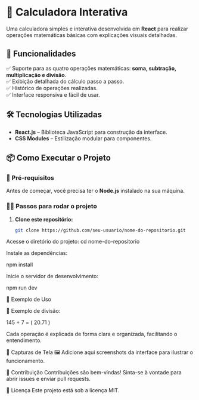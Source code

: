# 📱 Calculadora Interativa

Uma calculadora simples e interativa desenvolvida em **React** para realizar operações matemáticas básicas com explicações visuais detalhadas.

## 🚀 Funcionalidades

✅ Suporte para as quatro operações matemáticas: **soma, subtração, multiplicação e divisão**.  
✅ Exibição detalhada do cálculo passo a passo.  
✅ Histórico de operações realizadas.  
✅ Interface responsiva e fácil de usar.

## 🛠️ Tecnologias Utilizadas

- **React.js** – Biblioteca JavaScript para construção da interface.
- **CSS Modules** – Estilização modular para componentes.

## 📦 Como Executar o Projeto

### 🔧 Pré-requisitos

Antes de começar, você precisa ter o **Node.js** instalado na sua máquina.

### 🏃‍♂️ Passos para rodar o projeto

1. **Clone este repositório:**
   ```bash
   git clone https://github.com/seu-usuario/nome-do-repositorio.git
   ```

Acesse o diretório do projeto:
cd nome-do-repositorio

Instale as dependências:

npm install

Inicie o servidor de desenvolvimento:

npm run dev

📝 Exemplo de Uso

🔹 Exemplo de divisão:

145
÷ 7 = ( 20.71 )

Cada operação é explicada de forma clara e organizada, facilitando o entendimento.

🎨 Capturas de Tela
🖼️ Adicione aqui screenshots da interface para ilustrar o funcionamento.

🤝 Contribuição
Contribuições são bem-vindas! Sinta-se à vontade para abrir issues e enviar pull requests.

📜 Licença
Este projeto está sob a licença MIT.
